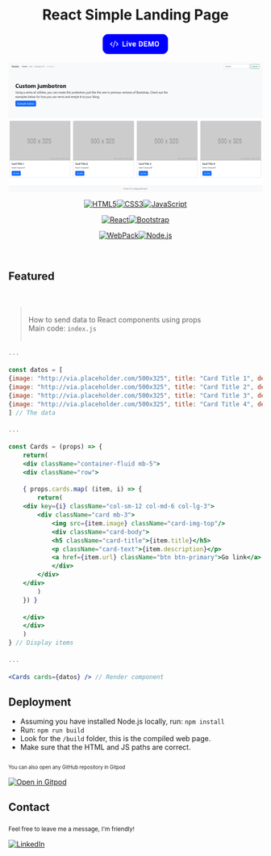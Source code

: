 <h1 align="center">React Simple Landing Page</h1>

<p align="center" >
  <a href="https://luisaguadovicaria.github.io/react-simple-landing-page/">
    <img height="44px" src="https://github.com/LuisAguadoVicaria/LuisAguadoVicaria/raw/main/proyect-images/live-demo-button.png" alt="live-demo" align="center">
  </a>
</p>
<p align="center" >
  <a href="https://luisaguadovicaria.github.io/react-simple-landing-page/">
    <img   src="https://github.com/LuisAguadoVicaria/LuisAguadoVicaria/raw/main/proyect-images/react-simple-landing-page.png" alt="live-demo" align="center">
  </a>
</p>
<div align="center">

[![HTML5](https://img.shields.io/badge/HTML5-E34F26?style=for-the-badge&logo=html5&logoColor=white)](https://github.com/alexandresanlim/Badges4-README.md-Profile)[![CSS3](https://img.shields.io/badge/CSS3-1572B6?style=for-the-badge&logo=css3&logoColor=white)]()[![JavaScript](https://img.shields.io/badge/JavaScript-323330?style=for-the-badge&logo=javascript&logoColor=F7DF1E)]()

</div>
<div align="center">

[![React](https://img.shields.io/badge/React-20232A?style=for-the-badge&logo=react&logoColor=61DAFB)](https://reactjs.org/)[![Bootstrap](https://img.shields.io/badge/Bootstrap-563D7C?style=for-the-badge&logo=bootstrap&logoColor=white)](https://getbootstrap.com/)

</div>
<div align="center">

[![WebPack](https://img.shields.io/badge/Webpack-8DD6F9?style=for-the-badge&logo=Webpack&logoColor=white)](https://webpack.js.org/)[![Node.js](https://img.shields.io/badge/Node.js-339933?style=for-the-badge&logo=nodedotjs&logoColor=white)](https://nodejs.org/)

</div>

<br>

## Featured

<br>

> <br>How to send data to React components using props</br>
> Main code: `index.js`<br>
> <br>

```jsx
...

const datos = [
{image: "http://via.placeholder.com/500x325", title: "Card Title 1", description: "lorem impsum1", url: "http://via.placeholder.com/500x325"},
{image: "http://via.placeholder.com/500x325", title: "Card Title 2", description: "lorem impsum2", url: "http://via.placeholder.com/500x325"},
{image: "http://via.placeholder.com/500x325", title: "Card Title 3", description: "lorem impsum3", url: "http://via.placeholder.com/500x325"},
{image: "http://via.placeholder.com/500x325", title: "Card Title 4", description: "lorem impsum4", url: "http://via.placeholder.com/500x325"}
] // The data

...

const Cards = (props) => {
	return(
	<div className="container-fluid mb-5">
	<div className="row">
	
	{ props.cards.map( (item, i) => {
		return(
	<div key={i} className="col-sm-12 col-md-6 col-lg-3">
		<div className="card mb-3">
			<img src={item.image} className="card-img-top"/>
			<div className="card-body">
			<h5 className="card-title">{item.title}</h5>
			<p className="card-text">{item.description}</p>
			<a href={item.url} className="btn btn-primary">Go link</a>
			</div>
		</div>
	</div>
		)
	}) }

	</div>
	</div>
	)
} // Display items

...

<Cards cards={datos} /> // Render component

```

## Deployment

- Assuming you have installed Node.js locally, run: `npm install`
- Run: `npm run build`
- Look for the `/build` folder, this is the compiled web page.
- Make sure that the HTML and JS paths are correct.
 
<sub><sub>You can also open any GitHub repository in Gitpod</sub></sub> 
  
[![Open in Gitpod](https://gitpod.io/button/open-in-gitpod.svg)](https://gitpod.io/#https://github.com/LuisAguadoVicaria/react-simple-landing-page)

## Contact

  <sub>Feel free to leave me a message, I'm friendly!</sub>
  
  [![LinkedIn](https://img.shields.io/badge/LinkedIn-0077B5?style=for-the-badge&logo=linkedin&logoColor=white)](https://www.linkedin.com/in/luis-aguado-vicar%C3%ADa-546b33241/)
